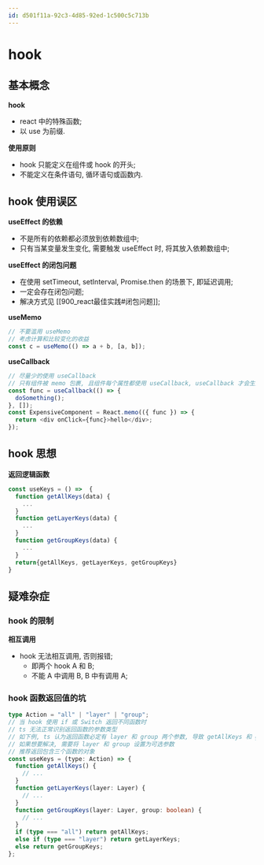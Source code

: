 ```yaml
---
id: d501f11a-92c3-4d85-92ed-1c500c5c713b
---
```


# hook

## 基本概念

**hook**

- react 中的特殊函数;
- 以 use 为前缀.

**使用原则**

- hook 只能定义在组件或 hook 的开头;
- 不能定义在条件语句, 循环语句或函数内.

## hook 使用误区

**useEffect 的依赖**

- 不是所有的依赖都必须放到依赖数组中;
- 只有当某变量发生变化, 需要触发 useEffect 时, 将其放入依赖数组中;

**useEffect 的闭包问题**

- 在使用 setTimeout, setInterval, Promise.then 的场景下, 即延迟调用;
- 一定会存在闭包问题;
- 解决方式见 [[900_react最佳实践#闭包问题]];

**useMemo**

```typescript
// 不要滥用 useMemo
// 考虑计算和比较变化的收益
const c = useMemo(() => a + b, [a, b]);
```

**useCallback**

```typescript
// 尽量少的使用 useCallback
// 只有组件被 memo 包裹, 且组件每个属性都使用 useCallback, useCallback 才会生效
const func = useCallback(() => {
  doSomething();
}, []);
const ExpensiveComponent = React.memo(({ func }) => {
  return <div onClick={func}>hello</div>;
});
```

## hook 思想

**返回逻辑函数**

```typescript
const useKeys = () =>  {
  function getAllKeys(data) {
    ...
  }
  function getLayerKeys(data) {
    ...
  }
  function getGroupKeys(data) {
    ...
  }
  return{getAllKeys, getLayerKeys, getGroupKeys}
}
```

## 疑难杂症

### hook 的限制

**相互调用**

- hook 无法相互调用, 否则报错;
  - 即两个 hook A 和 B;
  - 不能 A 中调用 B, B 中有调用 A;

### hook 函数返回值的坑

```typescript
type Action = "all" | "layer" | "group";
// 当 hook 使用 if 或 Switch 返回不同函数时
// ts 无法正常识别返回函数的参数类型
// 如下例, ts 认为返回函数必定有 layer 和 group 两个参数, 导致 getAllKeys 和 getLayerKeys 无法使用, 原因不详
// 如果想要解决, 需要将 layer 和 group 设置为可选参数
// 推荐返回包含三个函数的对象
const useKeys = (type: Action) => {
  function getAllKeys() {
    // ...
  }
  function getLayerKeys(layer: Layer) {
    // ...
  }
  function getGroupKeys(layer: Layer, group: boolean) {
    // ...
  }
  if (type === "all") return getAllKeys;
  else if (type === "layer") return getLayerKeys;
  else return getGroupKeys;
};
```
